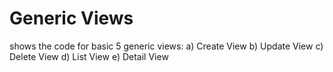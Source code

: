 # Generic Views
 shows the code for basic 5 generic views:
   a) Create View
   b) Update View
   c) Delete View
   d) List View
   e) Detail View
